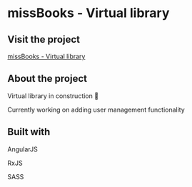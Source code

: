 # missBooks - Virtual library

## Visit the project

[missBooks - Virtual library](https://opkuch.github.io/missBooks-ghPage)

## About the project

<p>Virtual library in construction 👷</p>

<p>Currently working on adding user management functionality</p>


## Built with

<p>AngularJS</p>
<p>RxJS</p>
<p>SASS</p>

